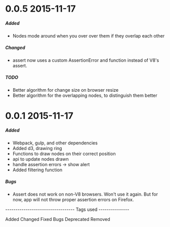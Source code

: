 # 0.0.5 2015-11-17

##### Added
 - Nodes mode around when you over over them if they overlap each other

##### Changed

- assert now uses a custom AssertionError and function instead of V8's assert.

##### TODO

- Better algorithm for change size on browser resize
- Better algorithm for the overlapping nodes, to distinguish them better

# 0.0.1 2015-11-17

##### Added

 - Webpack, gulp, and other dependencies
 - Added d3, drawing ring
 - Functions to draw nodes on their correct position
 - api to update nodes drawn
 - handle assertion errors -> show alert
 - Added filtering function

##### Bugs
- Assert does not work on non-V8 browsers. Won't use it again. But for now, app
will not throw proper assertion errors on Firefox.



---------------------------------- Tags used ---------------

Added
Changed
Fixed
Bugs
Deprecated
Removed
